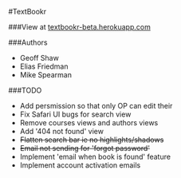 #TextBookr

###View at [textbookr-beta.herokuapp.com](http://textbookr-beta.herokuapp.com)

###Authors
- Geoff Shaw
- Elias Friedman
- Mike Spearman

###TODO

- Add persmission so that only OP can edit their
- Fix Safari UI bugs for search view
- Remove courses views and authors views
- Add '404 not found' view
- ~~Flatten search bar ie no highlights/shadows~~
- ~~Email not sending for 'forgot password'~~
- Implement 'email when book is found' feature
- Implement account activation emails

